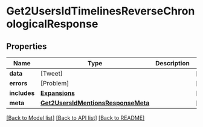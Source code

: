 # Get2UsersIdTimelinesReverseChronologicalResponse

## Properties
Name | Type | Description | Notes
------------ | ------------- | ------------- | -------------
**data** | [Tweet] |  | [optional] 
**errors** | [Problem] |  | [optional] 
**includes** | [**Expansions**](Expansions.md) |  | [optional] 
**meta** | [**Get2UsersIdMentionsResponseMeta**](Get2UsersIdMentionsResponseMeta.md) |  | [optional] 

[[Back to Model list]](../README.md#documentation-for-models) [[Back to API list]](../README.md#documentation-for-api-endpoints) [[Back to README]](../README.md)



